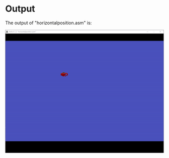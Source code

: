 # Output

The output of "horizontalposition.asm" is:

![Vertical Position Screenshot](https://github.com/lucpena/Atari2600/blob/master/7.%20Horizontal%20Position/ss/horizontal.gif)
